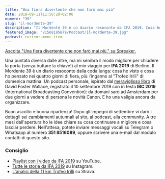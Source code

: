 ```yaml
---
title: "Una fiera divertente che non farò mai più"
date: 2019-09-11T11:50:20+02:00
numero: "39"
slug: "il-mordente-39"
description: "Il Mordente 39 è un diario resoconto da IFA 2019. Cosa ho visto e cosa ho pensato alla fiera di Berlino. Registrato da Riccardo Palombo."
featured_image: "v1568195679/Podcast/il-mordente-39.jpg"
podcast: current-menu-item
---
```


<a class="spreaker-player" href="https://www.spreaker.com/episode/19066264" data-resource="episode_id=19066264" data-width="100%" data-height="200px" data-theme="light" data-playlist="false" data-playlist-continuous="false" data-autoplay="false" data-live-autoplay="false" data-chapters-image="true" data-episode-image-position="right" data-hide-logo="false" data-hide-likes="false" data-hide-comments="false" data-hide-sharing="false" data-hide-download="true">Ascolta "Una fiera divertente che non farò mai più." su Spreaker.</a>

Una puntata diversa dalle altre, ma mi sembra il modo migliore per chiudere la porta (senza buttare la chiave!) al mio viaggio per <strong>IFA 2019</strong> di Berlino. Il Mordente 39 è un diario resoconto dalla coda lunga: cosa ho visto e cosa ho pensato nei quattro giorni di fiera, più l'inganno al "Trofeo Irilli" di domenica mattina. Un podcast personale, ispirato dal <a href="https://amzn.to/2HV1rwj" target="_blank" rel="noopener" rel="nofollow" title="Una cosa divertente che non farò mai più">meraviglioso libro</a> di David Foster Wallace, registrato il 10 settembre 2019 con in testa <strong>IBC 2019</strong> (International Broadcasting Convention): da domani sarò ad Amsterdam per due giorni a vedere di persona le novità Canon. E ho una valigia ancora da organizzare.

Buon ascolto e buona ripartenza! Dopo gli impegni di settembre vi darò i dettagli sui cambiamenti autunnali al sito, al podcast, alla community. A tre mesi dall'apertura ho le idee chiare su cosa continuare a migliore e cosa lasciar perdere. Nell'attesa, potete inviare messaggi vocali su Telegram o Whatsapp al numero <strong>351 8516089</strong>, oppure scrivere una e-mail dal modulo contatti di questo sito.

### Consiglio
<ul>
<li><a href="https://www.youtube.com/playlist?list=PLa8TIOOoI_mzHaLCof4XEts7FyDNP85v8" target="_blank" rel="noopener" rel="nofollow" title="Tutti i video da IFA 2019">Playlist con i video da IFA 2019</a> su YouTube.</li>
<li><a href="https://www.instagram.com/s/aGlnaGxpZ2h0OjE3OTU5NDUzNzU5MjkyNjg3?igshid=1p0eichaclv7o&story_media_id=2125432112873202838" target="_blank" rel="noopener" rel="nofollow" title="Tutte le storie Instagram da IFA 2019">Tutte le storie da IFA 2019</a> su Instagram.</li>
<li><a href="https://www.strava.com/activities/2689638487" target="_blank" rel="noopener" rel="nofollow" title="Analisi Trofeo Irilli di Riccardo Palombo">L'analisi della 11 km Trofeo Irilli</a> su Strava.</li>
</ul>